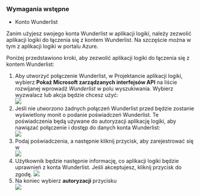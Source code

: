 ### <a name="prerequisites"></a>Wymagania wstępne
* Konto Wunderlist  

Zanim użyjesz swojego konta Wunderlist w aplikacji logiki, należy zezwolić aplikacji logiki do łączenia się z kontem Wunderlist. Na szczęście można w tym z aplikacji logiki w portalu Azure. 

Poniżej przedstawiono kroki, aby zezwolić aplikacji logiki do łączenia się z kontem Wunderlist:

1. Aby utworzyć połączenie Wunderlist, w Projektancie aplikacji logiki, wybierz **Pokaż Microsoft zarządzanych interfejsów API** na liście rozwijanej wprowadź *Wunderlist* w polu wyszukiwania. Wybierz wyzwalacz lub akcja będzie chcesz użyć:  
   ![](./media/connectors-create-api-wunderlist/wunderlist-0.png)
2. Jeśli nie utworzono żadnych połączeń Wunderlist przed będzie zostanie wyświetlony monit o podanie poświadczeń Wunderlist. Te poświadczenia będą używane do autoryzacji aplikację logiki, aby nawiązać połączenie i dostęp do danych konta Wunderlist:   
   ![](./media/connectors-create-api-wunderlist/wunderlist-1.png)  
3. Podaj poświadczenia, a następnie kliknij przycisk, aby zarejestrować się w  
   ![](./media/connectors-create-api-wunderlist/wunderlist-2.png)  
4. Użytkownik będzie następnie informację, co aplikacji logiki będzie uprawnień z konta Wunderlist. Jeśli akceptujesz, kliknij przycisk do zgodę. 
   ![](./media/connectors-create-api-wunderlist/wunderlist-4.png)  
5. Na koniec wybierz **autoryzacji** przycisku  
   ![](./media/connectors-create-api-wunderlist/wunderlist-5.png)  

